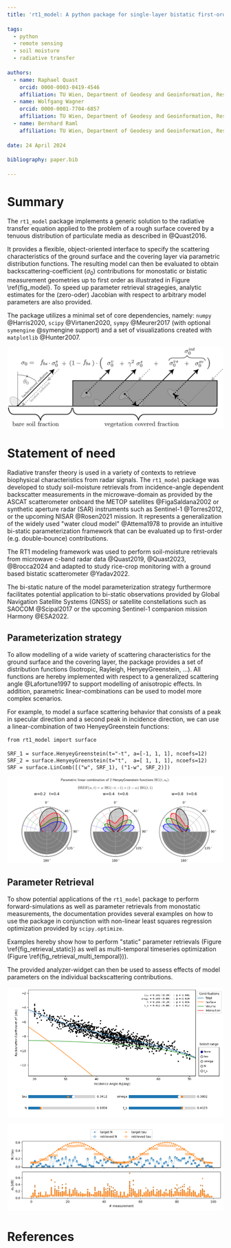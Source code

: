 ```yaml
---
title: 'rt1_model: A python package for single-layer bistatic first-order radiative transfer scattering calculations.'

tags:
  - python
  - remote sensing
  - soil moisture
  - radiative transfer

authors:
  - name: Raphael Quast  
    orcid: 0000-0003-0419-4546  
    affiliation: TU Wien, Department of Geodesy and Geoinformation, Research Unit Remote Sensing  
  - name: Wolfgang Wagner  
    orcid: 0000-0001-7704-6857  
    affiliation: TU Wien, Department of Geodesy and Geoinformation, Research Unit Remote Sensing  
  - name: Bernhard Raml  
    affiliation: TU Wien, Department of Geodesy and Geoinformation, Research Unit Remote Sensing  

date: 24 April 2024

bibliography: paper.bib

---
```


# Summary

The `rt1_model` package implements a generic solution to the radiative transfer equation applied to the problem of a rough surface covered by a tenuous distribution of particulate media as described in @Quast2016.

It provides a flexible, object-oriented interface to specify the scattering characteristics of the ground surface and the covering layer via parametric distribution functions.
The resulting model can then be evaluated to obtain backscattering-coefficient ($\sigma_0$) contributions for monostatic or bistatic measurement geometries up to first order as illustrated in Figure \ref{fig_model}. To speed up parameter retrieval stragegies, analytic estimates for the (zero-oder) Jacobian with respect to arbitrary model parameters are also provided.

The package utilizes a minimal set of core dependencies, namely: `numpy` @Harris2020, `scipy` @Virtanen2020, `sympy` @Meurer2017 (with optional `symengine` @symengine support) and a set of visualizations created with `matplotlib` @Hunter2007.

![Illustration of the scattering contributions considered in the RT1 model (from @Quast2023) \label{fig_model}](model.png)

# Statement of need


Radiative transfer theory is used in a variety of contexts to retrieve biophysical characteristics from radar signals. The `rt1_model` package was developed to study soil-moisture retrievals from incidence-angle dependent backscatter measurements in the microwave-domain as provided by the ASCAT scatterometer onboard the METOP satellites @FigaSaldana2002 or synthetic aperture radar (SAR) instruments such as Sentinel-1 @Torres2012, or the upcoming NISAR @Rosen2021 mission. It represents a generalization of the widely used "water cloud model" @Attema1978 to provide an intuitive bi-static parameterization framework that can be evaluated up to first-order (e.g. double-bounce) contributions.

The RT1 modeling framework was used to perform soil-moisture retrievals from microwave c-band radar data @Quast2019, @Quast2023, @Brocca2024 and adapted to study rice-crop monitoring with a ground based bistatic scatterometer @Yadav2022.

The bi-static nature of the model parameterization strategy furthermore facilitates potential application to bi-static observations provided by Global Navigation Satellite Systems (GNSS) or satellite constellations such as SAOCOM @Scipal2017 or the upcoming Sentinel-1 companion mission Harmony @ESA2022.

## Parameterization strategy

To allow modelling of a wide variety of scattering characteristics for the ground surface and the covering layer, the package provides a set of distribution functions (Isotropic, Rayleigh, HenyeyGreenstein, ...). All functions are hereby implemented with respect to a generalized scattering angle @Lafortune1997 to support modelling of anisotropic effects.
In addition, parametric linear-combinations can be used to model more complex scenarios.

For example, to model a surface scattering behavior that consists of a peak in specular direction and a second peak in incidence direction, we can use a linear-combination of two HenyeyGreenstein functions:

```
from rt1_model import surface

SRF_1 = surface.HenyeyGreenstein(t="-t", a=[-1, 1, 1], ncoefs=12)
SRF_2 = surface.HenyeyGreenstein(t="t",  a=[ 1, 1, 1], ncoefs=12)
SRF = surface.LinComb([("w", SRF_1), ("1-w", SRF_2)])
```

![Linear Combination of surface BRDFs. \label{fig_lin_comb_brdf}](lin_comb_brdf_latex.png)

## Parameter Retrieval

To show potential applications of the `rt1_model` package to perform forward-simulations as well as parameter retrievals from monostatic measurements, the documentation provides several examples on how to use the package in conjunction with non-linear least squares regression optimization provided by `scipy.optimize`.

Examples hereby show how to perform "static" parameter retrievals (Figure \ref{fig_retrieval_static}) as well as multi-temporal timeseries optimization (Figure \ref{fig_retrieval_multi_temporal})).

The provided analyzer-widget can then be used to assess effects of model parameters on the individual backscattering contributions.

![Example of the analyzer-widget for a RT1 model result. \label{fig_retrieval_static}](retrieval_static.png)


![Example of optimization results for a multi-temporal retrieval. \label{fig_retrieval_multi_temporal}](multi_temporal_retrieval.png)

# References
